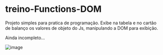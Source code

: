 # treino-Functions-DOM
Projeto simples para pratica de programação.
Exibe na tabela e no cartão de balanço os valores de objeto do Js, manipulando a DOM para exibição.

Ainda incompleto...

![image](https://user-images.githubusercontent.com/60291930/162506096-4d265193-264c-4b85-8d97-b7509d8dd360.png)



